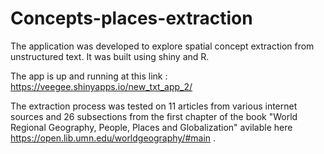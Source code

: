 # Concepts-places-extraction


The application was developed to explore spatial concept extraction from unstructured text. It was built using shiny and R.

The app is up and running at this link : https://veegee.shinyapps.io/new_txt_app_2/ 

The extraction process was tested on 11 articles from various internet sources and 26 subsections from the first chapter of the book "World Regional Geography, People, Places and Globalization" avilable here https://open.lib.umn.edu/worldgeography/#main .

